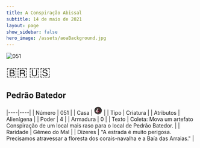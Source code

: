 ```yaml
---
title: A Conspiração Abissal
subtitle: 14 de maio de 2021
layout: page
show_sidebar: false
hero_image: /assets/aoaBackground.jpg
---
```


![051](https://cards-keyforge.s3.eu-north-1.amazonaws.com/media/pt/tac/051.png)

<span title="Português" style="font-size: 32px;cursor: pointer;" onclick="javascript:document.querySelector('img[alt=\'051\']').src=document.querySelector('img[alt=\'051\']').src.replace(/media\/[^/]+/, 'media/pt')">🇧🇷</span>
<span title="English" style="font-size: 32px;cursor: pointer;" onclick="javascript:document.querySelector('img[alt=\'051\']').src=document.querySelector('img[alt=\'051\']').src.replace(/media\/[^/]+/, 'media/en')">🇺🇸</span>

## Pedrão Batedor

|----|----|
| Número | 051 |
| Casa | ![Conspiracy](https://raw.githubusercontent.com/cardsofkeyforge/cardsofkeyforge.github.io/master/tac/conspiracy.png "Conspiração") |
| Tipo | Criatura |
| Atributos | Alienígena |
| Poder | 4 |
| Armadura | 0 |
| Texto | Coleta: Mova um artefato Conspiração  de um local mais raso para o local de  Pedrão Batedor. |
| Raridade | Gêmeo do Mal |
| Dizeres | "A estrada é muito perigosa. Precisamos atravessar  a floresta dos corais-navalha e a Baía das Arraias." |
